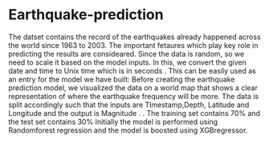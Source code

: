 # Earthquake-prediction
The datset contains the record of the earthquakes already happened across the  world since 1963 to 2003.
The important fetaures which play key role in predicting the results are consideared.
Since the data is random, so we need to scale it based on the model inputs. In this, we convert the given date and time to Unix time which is in seconds . This can be easily used as an entry for the model we have built:
Before creating the earthquake prediction model, we visualized the data on a world map that shows a clear representation of where the earthquake frequency will be more.
The data is split accordingly such that the inputs are TImestamp,Depth, Latitude and Longitude and the output is Magnitude . . The training set contains 70% and the test set contains 30%
Initially the model is performed using Randomforest regression and the model is boosted using XGBregressor.
